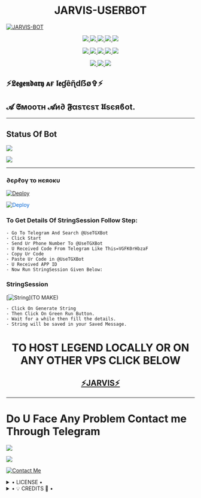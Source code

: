 <h1 align="center">
<b> JARVIS-USERBOT </b>
</h1>

[![JARVIS-BOT](https://telegra.ph/file/2dd82644aa7f19518fe60.jpg)](https://github.com/JARVIS-USERBOT/JARVIS-DATA-BASE)


<p align="center">
<a href="https://github.com/JARVIS-USERBOT/JARVIS-BOT" alt="GitHub closed issues"> <img src="https://img.shields.io/github/issues-closed-raw/JARVIS-USERBOT/JARVIS-BOT?style=flat&logo=github&color=success" /> </a>
<a href="https://github.com/JARVIS-USERBOT/JARVIS-BOT/graphs/contributors" alt="GitHub contributors"> <img src="https://img.shields.io/github/contributors/JARVIS-USERBOT/JARVIS-BOT?style=flat&logo=github" /> </a>
<a href="https://github.com/JARVIS-USERBOT/JARVIS-BOT/network/members" alt="GitHub forks"> <img src="https://img.shields.io/github/forks/JARVIS-USERBOT/JARVIS-BOT?label=Forks&logo=github" /> </a>
<a href="https://github.com/JARVIS-USERBOT/JARVIS-BOT" alt="GitHub closed pull requests"> <img src="https://img.shields.io/github/issues-pr-closed-raw/JARVIS-USERBOT/JARVIS-BOT?color=success" /> </a>
<a href="https://github.com/JARVIS-USERBOT/JARVIS-BOT" alt="GitHub issues"> <img src="https://img.shields.io/github/issues-raw/JARVIS-USERBOT/JARVIS-BOT?style=flat&logo=github&color=yellow" /> </a>
</p>
<p align="center">
<a href="https://github.com/JARVIS-USERBOT/JARVIS-BOT" alt="GitHub release (latest by date including pre-releases)"> <img src="https://img.shields.io/github/v/release/JARVIS-USERBOT/JARVIS-BOT?include_prereleases?style=flat&logo=github" /> </a>
<a href="https://www.python.org/" alt="made-with-python"> <img src="https://img.shields.io/badge/Made%20with-Python-1f425f.svg?style=flat&logo=python&color=blue" /> </a>
<a href="https://github.com/JARVIS-USERBOT/JARVIS-BOT" alt="Docker!"> <img src="https://aleen42.github.io/badges/src/docker.svg" /> </a>
<a href="https://github.com/JARVIS-USERBOT/JARVIS-BOT" alt="GitHub repo size"> <img src="https://img.shields.io/github/repo-size/JARVIS-USERBOT/JARVIS-BOT" /> </a>
<a href="https://github.com/JARVIS-USERBOT/JARVIS-BOT/blob/master/LICENSE" alt="GPLv3 license"> <img src="https://img.shields.io/badge/License-GPLv3-blue.svg" /> </a>
</p>
<p align="center">
<a href="https://t.me/Jarvis_Support_Official" alt="Telegram!"> <img src="https://aleen42.github.io/badges/src/telegram.svg" /> </a>
<a href="https://github.com/JARVIS-USERBOT/JARVIS-BOT/graphs/commit-activity" alt="Maintenance"> <img src="https://img.shields.io/badge/Maintained%3F-yes-green.svg" /> </a>
<a href="https://makeapullrequest.com" alt="PRs Welcome"> <img src="https://img.shields.io/badge/PRs-welcome-brightgreen.svg?style=flat-square" /> </a>
</p>


## ⚡𝕷𝖊𝖌𝖊𝖓𝖉𝖆𝖗𝖞 ᴀғ 𝖑𝖊ɠêɳ̃dẞø✞︎⚡
## 𝓐 𝕾мοοτн 𝓐и∂ 𝕱αѕτєѕτ 𝖀sєяϐοt.


------------
## Status Of Bot 

<p align="left">
    <a href="https://github.com/JARVIS-USERBOT/JARVIS-BOT/network/members"><img src="https://img.shields.io/github/forks/JARVIS-USERBOT/JARVIS-BOT?label=Forks&logoColor=Black&style=social"></a><p align="left"><a href="https://github.com/JARVIS-USERBOT/JARVIS-BOT/stargazers"><img src="https://img.shields.io/github/stars/JARVIS-USERBOT/JARVIS-BOT?logoColor=Blue&style=social"></a><p align="left"><a href="https://github.com/JARVIS-USERBOT/JARVIS-BOT"></a><p align="left"><a href="https://github.com/JARVIS-USERBOT/JARVIS-BOT?"></a>



------------
<h3> ∂єρℓογ το нєяοκυ </h3>

[![Deploy](https://telegra.ph/file/1ded5ead2f8cc5828897a.jpg)](https://dashboard.heroku.com/new?button-url=https%3A%2F%2Fgithub.com%2FJARVIS-USERBOT%2FJARVIS-BOT&template=https%3A%2F%2Fgithub.com%2FJARVIS-USERBOT%2FJARVIS-BOT)


<a href="https://dashboard.heroku.com/new?button-url=https%3A%2F%2Fgithub.com%2FJARVIS-USERBOT%2FJARVIS-BOT&template=https%3A%2F%2Fgithub.com%2FJARVIS-USERBOT%2FJARVIS-BOT" rel="nofollow" style="background-color: initial; box-sizing: border-box; color: #0366d6; text-decoration-line: none;"><img alt="Deploy" data-canonical-src="https://www.herokucdn.com/deploy/button.svg" src="https://camo.githubusercontent.com/83b0e95b38892b49184e07ad572c94c8038323fb/68747470733a2f2f7777772e6865726f6b7563646e2e636f6d2f6465706c6f792f627574746f6e2e737667" style="border-style: none; box-sizing: initial; max-width: 100%;" /></a></div>
</a>


### To Get Details Of StringSession Follow Step: 

    - Go To Telegram And Search @UseTGXBot
    - Click Start
    - Send Ur Phone Number To @UseTGXBot
    - U Received Code From Telegram Like This=VGFK0rHbzaF
    - Copy Ur Code
    - Paste Ur Code in @UseTGXBot
    - U Received APP ID
    - Now Run StringSession Given Below:
   

### StringSession

[![String](https://telegra.ph/file/a6bca4695a54de983c015.jpg)](TO MAKE) 

    - Click On Generate String
    - Then Click On Green Run Button.
    - Wait for a while then fill the details.
    - String will be saved in your Saved Message.


<h1 align="center">TO HOST LEGEND LOCALLY OR ON ANY OTHER VPS CLICK BELOW</h1>

<h2 align="center"> <a href="https://github.com/JARVIS-USERBOT/">⚡JARVIS⚡</a></h2>

------------
# Do U Face Any Problem Contact me Through Telegram 

<a href="https://t.me/Jarvis_Support_Official"><img src="https://img.shields.io/badge/Legend%20Group-red.svg?style=for-the-badge&logo=Telegram"></a>

<a href="https://t.me/Its_Py"><img src="https://img.shields.io/badge/CREATOR%20ME-blue.svg?style=for-the-badge&logo=Telegram"></a>


[![Contact Me](https://img.shields.io/badge/Telegram-Contact%20Me-informational)](https://t.me/Its_Py)


<details>

  <summary> • LICENSE • </summary>

![](https://www.gnu.org/graphics/gplv3-or-later.png)

JARVIS-USERBOT

Poject [JARVIS-BOT](https://github.com/JARVIS-USERBOT/JARVIS-BOT) is free software: you can redistribute it and/or modify

it under the terms of the GNU General Public License as published by

the Free Software Foundation, either version 3 of the License, or

(at your option) any later version.

This program is distributed in the hope that it will be useful,

but WITHOUT ANY WARRANTY; without even the implied warranty of

MERCHANTABILITY or FITNESS FOR A PARTICULAR PURPOSE.  See the

GNU General Public License for more details.

You should have received a copy of the GNU General Public License

along with this program. If not, see <https://www.gnu.org/licenses/>.

</details>

<details>

  <summary> • 💡 CREDITS 💞 • </summary>
  
• [LEGEND](https://github.com/LEGEND-OS
